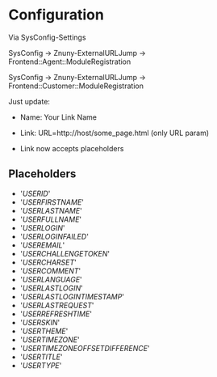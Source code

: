 # Configuration

Via SysConfig-Settings

SysConfig -> Znuny-ExternalURLJump -> Frontend::Agent::ModuleRegistration

SysConfig -> Znuny-ExternalURLJump -> Frontend::Customer::ModuleRegistration

Just update:

* Name: Your Link Name

* Link: URL=http://host/some_page.html (only URL param)
* Link now accepts placeholders

## Placeholders

 - '_USERID_'
 - '_USERFIRSTNAME_'
 - '_USERLASTNAME_'
 - '_USERFULLNAME_'
 - '_USERLOGIN_'
 - '_USERLOGINFAILED_'
 - '_USEREMAIL_'
 - '_USERCHALLENGETOKEN_'
 - '_USERCHARSET_'
 - '_USERCOMMENT_'
 - '_USERLANGUAGE_'
 - '_USERLASTLOGIN_'
 - '_USERLASTLOGINTIMESTAMP_'
 - '_USERLASTREQUEST_'
 - '_USERREFRESHTIME_'
 - '_USERSKIN_'
 - '_USERTHEME_'
 - '_USERTIMEZONE_'
 - '_USERTIMEZONEOFFSETDIFFERENCE_'
 - '_USERTITLE_'
 - '_USERTYPE_'
